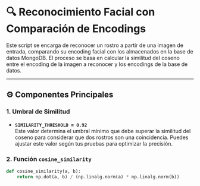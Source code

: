 # 🔍 Reconocimiento Facial con Comparación de Encodings

Este script se encarga de reconocer un rostro a partir de una imagen de entrada, comparando su encoding facial con los almacenados en la base de datos MongoDB. El proceso se basa en calcular la similitud del coseno entre el encoding de la imagen a reconocer y los encodings de la base de datos.

---

## ⚙️ Componentes Principales

### 1. Umbral de Similitud
- **`SIMILARITY_THRESHOLD = 0.92`**  
  Este valor determina el umbral mínimo que debe superar la similitud del coseno para considerar que dos rostros son una coincidencia. Puedes ajustar este valor según tus pruebas para optimizar la precisión.

### 2. Función `cosine_similarity`
```python
def cosine_similarity(a, b):
    return np.dot(a, b) / (np.linalg.norm(a) * np.linalg.norm(b))
